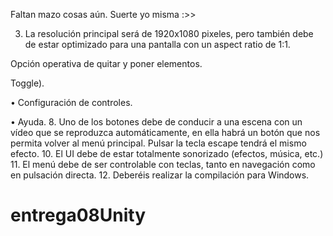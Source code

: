 Faltan mazo cosas aún.
Suerte yo misma :>>

3. La resolución principal será de 1920x1080 pixeles, pero también debe de estar optimizado para una 
pantalla con un aspect ratio de 1:1. 


Opción operativa de quitar y 
poner elementos. 






Toggle). 


• Configuración de controles. 

• Ayuda. 
8. Uno de los botones debe de conducir a una escena con un vídeo que se reproduzca automáticamente, 
en ella habrá un botón que nos permita volver al menú principal. Pulsar la tecla escape tendrá el 
mismo efecto. 
10. El UI debe de estar totalmente sonorizado (efectos, música, etc.) 
11. El menú debe de ser controlable con teclas, tanto en navegación como en pulsación directa. 
12. Deberéis realizar la compilación para Windows. 

# entrega08Unity